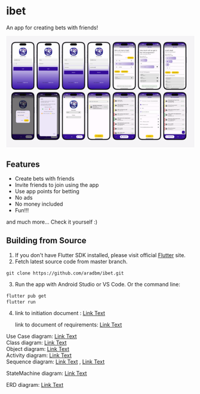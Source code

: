 # ibet

An app for creating bets with friends!



![alt text](ScreenShots/app.png)


## Features

- Create bets with friends
- Invite friends to join using the app
- Use app points for betting
- No ads
- No money included
- Fun!!!

and much more...
Check it yourself :)

## Building from Source

1. If you don't have Flutter SDK installed, please visit official [Flutter](https://flutter.dev/) site.
2. Fetch latest source code from master branch.

```
git clone https://github.com/aradbm/ibet.git
```

3. Run the app with Android Studio or VS Code. Or the command line:

```
flutter pub get
flutter run
```
4. link to initiation document :
[Link Text](docs/initiationDocument.pdf)

    link to document of requirements: 
[Link Text](docs/Document_ofRequirements.pdf)

Use Case diagram:
[Link Text](docs/UseCaes.png)  
Class diagram:
[Link Text](docs/ClassDiagram.png)  
Object diagram:
[Link Text](docs/ObjectDiagram.png)  
Activity diagram:
[Link Text](docs/Activity.png)  
Sequence diagram:
[Link Text](docs/Sequence1.png) , [Link Text](docs/Sequence2.png)  

StateMachine diagram:
[Link Text](docs/StateMachine.png) 

ERD diagram:
[Link Text](docs/ERD.png) 

